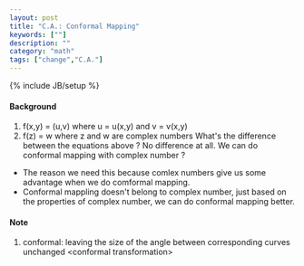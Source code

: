 ```yaml
---
layout: post
title: "C.A.: Conformal Mapping"
keywords: [""]
description: ""
category: "math"
tags: ["change","C.A."]
---
```

{% include JB/setup %}

#### Background
1. f(x,y) = (u,v) where u = u(x,y) and v = v(x,y)
2. f(z) = w where z and w are complex numbers
What's the difference between the equations above ? No difference at all.
We can do conformal mapping with complex number ?
- The reason we need this because comlex numbers give us some advantage when we
  do comformal mapping.
- Conformal mappling doesn't belong to complex number, just based on the
  properties of complex number, we can do conformal mapping better.




 




#### Note
1. conformal: leaving the size of the angle between corresponding curves
   unchanged \<conformal transformation\>

